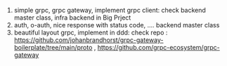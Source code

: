 1) simple grpc, grpc gateway, implement grpc client: check backend master class, infra backend in Big Prject 
2) auth, o-auth, nice response with status code, ....  backend master class
3) beautiful layout grpc, implement in ddd: check repo : https://github.com/johanbrandhorst/grpc-gateway-boilerplate/tree/main/proto , https://github.com/grpc-ecosystem/grpc-gateway
